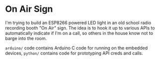 # On Air Sign

I'm trying to build an ESP8266 powered LED light in an old school radio recording booth "On Air" sign. The idea is to hook it up to various APIs to automatically indicate if I'm on a call, so others in the house know not to barge into the room.

`arduino/` code contains Arduino C code for running on the embedded devices, `python/` contains code for prototyping API creds and calls.